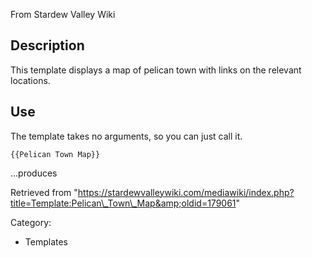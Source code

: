From Stardew Valley Wiki

## Description

This template displays a map of pelican town with links on the relevant locations.

## Use

The template takes no arguments, so you can just call it.

```
{{Pelican Town Map}}
```

...produces

Retrieved from "https://stardewvalleywiki.com/mediawiki/index.php?title=Template:Pelican\_Town\_Map&amp;oldid=179061"

Category:

- Templates